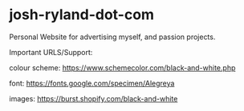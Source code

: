 # josh-ryland-dot-com
Personal Website for advertising myself, and passion projects.

Important URLS/Support:

colour scheme: https://www.schemecolor.com/black-and-white.php

font: https://fonts.google.com/specimen/Alegreya

images: https://burst.shopify.com/black-and-white